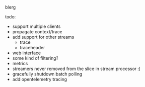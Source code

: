 blerg

todo:
- support multiple clients
- propagate context/trace
- add support for other streams
  - trace
  - traceheader
- web interface
- some kind of filtering?
- metrics
- streamers never removed from the slice in stream processor :)
- gracefully shutdown batch polling
- add opentelemetry tracing